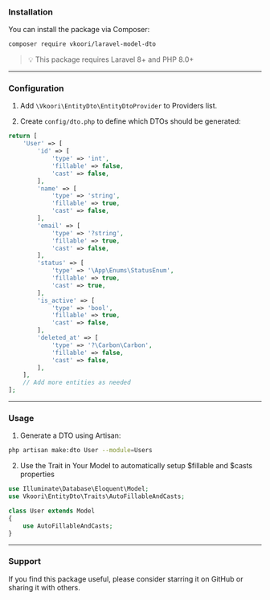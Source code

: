 ### Installation

You can install the package via Composer:

```bash
composer require vkoori/laravel-model-dto
```
> 💡 This package requires Laravel 8+ and PHP 8.0+ 

---

### Configuration

1. Add `\Vkoori\EntityDto\EntityDtoProvider` to Providers list.

2. Create `config/dto.php` to define which DTOs should be generated:

```php
return [
    'User' => [
        'id' => [
            'type' => 'int',
            'fillable' => false,
            'cast' => false,
        ],
        'name' => [
            'type' => 'string',
            'fillable' => true,
            'cast' => false,
        ],
        'email' => [
            'type' => '?string',
            'fillable' => true,
            'cast' => false,
        ],
        'status' => [
            'type' => '\App\Enums\StatusEnum',
            'fillable' => true,
            'cast' => true,
        ],
        'is_active' => [
            'type' => 'bool',
            'fillable' => true,
            'cast' => false,
        ],
        'deleted_at' => [
            'type' => '?\Carbon\Carbon',
            'fillable' => false,
            'cast' => false,
        ],
    ],
    // Add more entities as needed
];
```

---

### Usage

1. Generate a DTO using Artisan:

```bash
php artisan make:dto User --module=Users
```

2. Use the Trait in Your Model to automatically setup $fillable and $casts properties

```php
use Illuminate\Database\Eloquent\Model;
use Vkoori\EntityDto\Traits\AutoFillableAndCasts;

class User extends Model
{
    use AutoFillableAndCasts;
}
```

---

### Support

If you find this package useful, please consider starring it on GitHub or sharing it with others.
